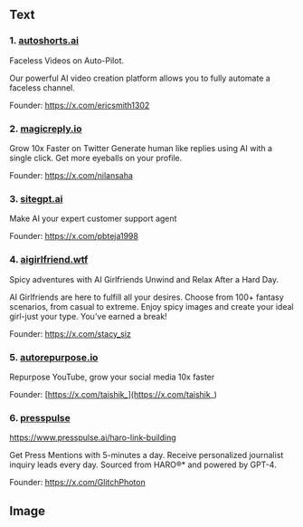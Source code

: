 ## Text

### 1. [autoshorts.ai](https://autoshorts.ai/)

Faceless Videos on Auto-Pilot.

Our powerful AI video creation platform allows you to fully automate a faceless channel.

Founder: https://x.com/ericsmith1302

### 2. [magicreply.io](https://magicreply.io)

Grow 10x Faster on Twitter
Generate human like replies using AI with a single click.
Get more eyeballs on your profile.

Founder: https://x.com/nilansaha

### 3. [sitegpt.ai](https://sitegpt.ai)

Make AI your expert customer support agent

Founder: https://x.com/pbteja1998

### 4. [aigirlfriend.wtf](https://www.aigirlfriend.wtf)

Spicy adventures with AI Girlfriends
Unwind and Relax After a Hard Day.

AI Girlfriends are here to fulfill all your desires. Choose from 100+ fantasy scenarios, from casual to extreme. Enjoy spicy images and create your ideal girl-just your type. You've earned a break!

Founder: https://x.com/stacy_siz

### 5. [autorepurpose.io](https://www.autorepurpose.io)

Repurpose YouTube, grow your social media 10x faster

Founder: [https://x.com/taishik_](https://x.com/taishik_)

### 6. [presspulse](https://www.presspulse.ai/)

https://www.presspulse.ai/haro-link-building

Get Press Mentions with
5-minutes a day.
Receive personalized journalist inquiry leads every day.
Sourced from HARO®* and powered by GPT-4.

Founder: https://x.com/GlitchPhoton

## Image
